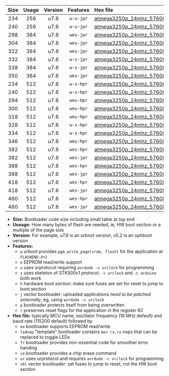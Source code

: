 |Size|Usage|Version|Features|Hex file|
|:-:|:-:|:-:|:-:|:--|
|234|256|u7.6|`w-u-jpr`|[atmega3250p_24mhz_57600bps_ur_vbl.hex](https://raw.githubusercontent.com/stefanrueger/urboot/main/atmega3250p_24mhz_57600bps_ur_vbl.hex)|
|240|256|u7.6|`w-u-jpr`|[atmega3250p_24mhz_57600bps_lednop_ur_vbl.hex](https://raw.githubusercontent.com/stefanrueger/urboot/main/atmega3250p_24mhz_57600bps_lednop_ur_vbl.hex)|
|298|384|u7.6|`weu-jpr`|[atmega3250p_24mhz_57600bps_ee_ur_vbl.hex](https://raw.githubusercontent.com/stefanrueger/urboot/main/atmega3250p_24mhz_57600bps_ee_ur_vbl.hex)|
|304|384|u7.6|`weu-jpr`|[atmega3250p_24mhz_57600bps_ee_lednop_ur_vbl.hex](https://raw.githubusercontent.com/stefanrueger/urboot/main/atmega3250p_24mhz_57600bps_ee_lednop_ur_vbl.hex)|
|322|384|u7.6|`weu-jpr`|[atmega3250p_24mhz_57600bps_ee_lednop_fr_ur_vbl.hex](https://raw.githubusercontent.com/stefanrueger/urboot/main/atmega3250p_24mhz_57600bps_ee_lednop_fr_ur_vbl.hex)|
|332|384|u7.6|`w-s-jpr`|[atmega3250p_24mhz_57600bps_vbl.hex](https://raw.githubusercontent.com/stefanrueger/urboot/main/atmega3250p_24mhz_57600bps_vbl.hex)|
|338|384|u7.6|`w-s-jpr`|[atmega3250p_24mhz_57600bps_lednop_vbl.hex](https://raw.githubusercontent.com/stefanrueger/urboot/main/atmega3250p_24mhz_57600bps_lednop_vbl.hex)|
|350|384|u7.6|`weu-jpr`|[atmega3250p_24mhz_57600bps_ee_lednop_fr_ce_ur_vbl.hex](https://raw.githubusercontent.com/stefanrueger/urboot/main/atmega3250p_24mhz_57600bps_ee_lednop_fr_ce_ur_vbl.hex)|
|234|512|u7.6|`w-u-hpr`|[atmega3250p_24mhz_57600bps_ur.hex](https://raw.githubusercontent.com/stefanrueger/urboot/main/atmega3250p_24mhz_57600bps_ur.hex)|
|240|512|u7.6|`w-u-hpr`|[atmega3250p_24mhz_57600bps_lednop_ur.hex](https://raw.githubusercontent.com/stefanrueger/urboot/main/atmega3250p_24mhz_57600bps_lednop_ur.hex)|
|294|512|u7.6|`weu-hpr`|[atmega3250p_24mhz_57600bps_ee_ur.hex](https://raw.githubusercontent.com/stefanrueger/urboot/main/atmega3250p_24mhz_57600bps_ee_ur.hex)|
|300|512|u7.6|`weu-hpr`|[atmega3250p_24mhz_57600bps_ee_lednop_ur.hex](https://raw.githubusercontent.com/stefanrueger/urboot/main/atmega3250p_24mhz_57600bps_ee_lednop_ur.hex)|
|318|512|u7.6|`weu-hpr`|[atmega3250p_24mhz_57600bps_ee_lednop_fr_ur.hex](https://raw.githubusercontent.com/stefanrueger/urboot/main/atmega3250p_24mhz_57600bps_ee_lednop_fr_ur.hex)|
|328|512|u7.6|`w-s-hpr`|[atmega3250p_24mhz_57600bps.hex](https://raw.githubusercontent.com/stefanrueger/urboot/main/atmega3250p_24mhz_57600bps.hex)|
|334|512|u7.6|`w-s-hpr`|[atmega3250p_24mhz_57600bps_lednop.hex](https://raw.githubusercontent.com/stefanrueger/urboot/main/atmega3250p_24mhz_57600bps_lednop.hex)|
|346|512|u7.6|`weu-hpr`|[atmega3250p_24mhz_57600bps_ee_lednop_fr_ce_ur.hex](https://raw.githubusercontent.com/stefanrueger/urboot/main/atmega3250p_24mhz_57600bps_ee_lednop_fr_ce_ur.hex)|
|382|512|u7.6|`wes-hpr`|[atmega3250p_24mhz_57600bps_ee.hex](https://raw.githubusercontent.com/stefanrueger/urboot/main/atmega3250p_24mhz_57600bps_ee.hex)|
|382|512|u7.6|`wes-jpr`|[atmega3250p_24mhz_57600bps_ee_vbl.hex](https://raw.githubusercontent.com/stefanrueger/urboot/main/atmega3250p_24mhz_57600bps_ee_vbl.hex)|
|388|512|u7.6|`wes-hpr`|[atmega3250p_24mhz_57600bps_ee_lednop.hex](https://raw.githubusercontent.com/stefanrueger/urboot/main/atmega3250p_24mhz_57600bps_ee_lednop.hex)|
|388|512|u7.6|`wes-jpr`|[atmega3250p_24mhz_57600bps_ee_lednop_vbl.hex](https://raw.githubusercontent.com/stefanrueger/urboot/main/atmega3250p_24mhz_57600bps_ee_lednop_vbl.hex)|
|418|512|u7.6|`wes-hpr`|[atmega3250p_24mhz_57600bps_ee_lednop_fr.hex](https://raw.githubusercontent.com/stefanrueger/urboot/main/atmega3250p_24mhz_57600bps_ee_lednop_fr.hex)|
|418|512|u7.6|`wes-jpr`|[atmega3250p_24mhz_57600bps_ee_lednop_fr_vbl.hex](https://raw.githubusercontent.com/stefanrueger/urboot/main/atmega3250p_24mhz_57600bps_ee_lednop_fr_vbl.hex)|
|460|512|u7.6|`wes-hpr`|[atmega3250p_24mhz_57600bps_ee_lednop_fr_ce.hex](https://raw.githubusercontent.com/stefanrueger/urboot/main/atmega3250p_24mhz_57600bps_ee_lednop_fr_ce.hex)|
|460|512|u7.6|`wes-jpr`|[atmega3250p_24mhz_57600bps_ee_lednop_fr_ce_vbl.hex](https://raw.githubusercontent.com/stefanrueger/urboot/main/atmega3250p_24mhz_57600bps_ee_lednop_fr_ce_vbl.hex)|

- **Size:** Bootloader code size including small table at top end
- **Useage:** How many bytes of flash are needed, ie, HW boot section or a multiple of the page size
- **Version:** For example, u7.6 is an urboot version, o5.2 is an optiboot version
- **Features:**
  + `w` urboot provides `pgm_write_page(sram, flash)` for the application at `FLASHEND-4+1`
  + `e` EEPROM read/write support
  + `u` uses urprotocol requiring `avrdude -c urclock` for programming
  + `s` uses skeleton of STK500v1 protocol; `-c urclock` and `-c arduino` both work
  + `h` hardware boot section: make sure fuses are set for reset to jump to boot section
  + `j` vector bootloader: uploaded applications *need to be patched externally*, eg, using `avrdude -c urclock`
  + `p` bootloader protects itself from being overwritten
  + `r` preserves reset flags for the application in the register R2
- **Hex file:** typically MCU name, oscillator frequency (16 MHz default) and baud rate (115200 default) followed by
  + `ee` bootloader supports EEPROM read/write
  + `lednop` "template" bootloader contains `mov rx,rx` nops that can be replaced to toggle LEDs
  + `fr` bootloader provides non-essential code for smoother error handing
  + `ce` bootloader provides a chip erase command
  + `ur` uses urprotocol and requires `avrdude -c urclock` for programming
  + `vbl` vector bootloader: set fuses to jump to reset, not the HW boot section
